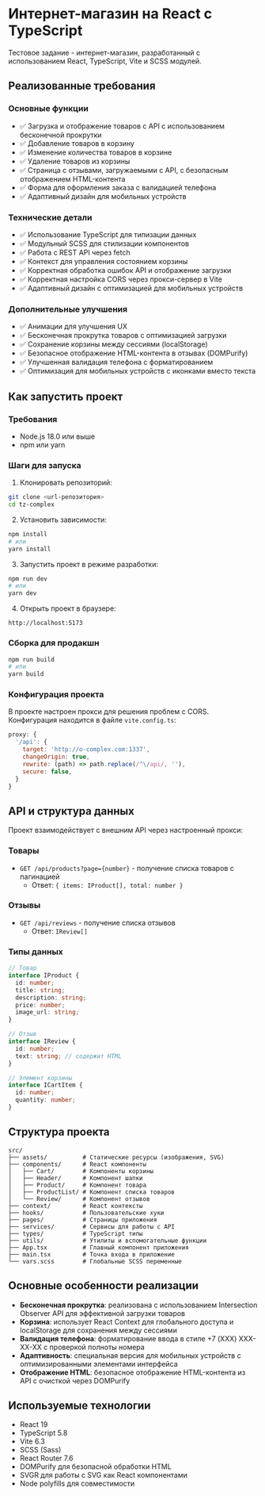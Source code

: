 # Интернет-магазин на React с TypeScript

Тестовое задание - интернет-магазин, разработанный с использованием React, TypeScript, Vite и SCSS модулей.

## Реализованные требования

### Основные функции
- ✅ Загрузка и отображение товаров с API с использованием бесконечной прокрутки
- ✅ Добавление товаров в корзину
- ✅ Изменение количества товаров в корзине
- ✅ Удаление товаров из корзины
- ✅ Страница с отзывами, загружаемыми с API, с безопасным отображением HTML-контента
- ✅ Форма для оформления заказа с валидацией телефона
- ✅ Адаптивный дизайн для мобильных устройств

### Технические детали
- ✅ Использование TypeScript для типизации данных
- ✅ Модульный SCSS для стилизации компонентов
- ✅ Работа с REST API через fetch
- ✅ Контекст для управления состоянием корзины
- ✅ Корректная обработка ошибок API и отображение загрузки
- ✅ Корректная настройка CORS через прокси-сервер в Vite
- ✅ Адаптивный дизайн с оптимизацией для мобильных устройств

### Дополнительные улучшения
- ✅ Анимации для улучшения UX
- ✅ Бесконечная прокрутка товаров с оптимизацией загрузки
- ✅ Сохранение корзины между сессиями (localStorage)
- ✅ Безопасное отображение HTML-контента в отзывах (DOMPurify)
- ✅ Улучшенная валидация телефона с форматированием
- ✅ Оптимизация для мобильных устройств с иконками вместо текста

## Как запустить проект

### Требования
- Node.js 18.0 или выше
- npm или yarn

### Шаги для запуска

1. Клонировать репозиторий:
```bash
git clone <url-репозитория>
cd tz-complex
```

2. Установить зависимости:
```bash
npm install
# или
yarn install
```

3. Запустить проект в режиме разработки:
```bash
npm run dev
# или
yarn dev
```

4. Открыть проект в браузере:
```
http://localhost:5173
```

### Сборка для продакшн
```bash
npm run build
# или
yarn build
```

### Конфигурация проекта

В проекте настроен прокси для решения проблем с CORS. Конфигурация находится в файле `vite.config.ts`:

```js
proxy: {
  '/api': {
    target: 'http://o-complex.com:1337',
    changeOrigin: true,
    rewrite: (path) => path.replace(/^\/api/, ''),
    secure: false,
  }
}
```

## API и структура данных

Проект взаимодействует с внешним API через настроенный прокси:

### Товары
- `GET /api/products?page={number}` - получение списка товаров с пагинацией
  - Ответ: `{ items: IProduct[], total: number }`

### Отзывы
- `GET /api/reviews` - получение списка отзывов
  - Ответ: `IReview[]`

### Типы данных
```typescript
// Товар
interface IProduct {
  id: number;
  title: string;
  description: string;
  price: number;
  image_url: string;
}

// Отзыв
interface IReview {
  id: number;
  text: string; // содержит HTML
}

// Элемент корзины
interface ICartItem {
  id: number;
  quantity: number;
}
```

## Структура проекта

```
src/
├── assets/          # Статические ресурсы (изображения, SVG)
├── components/      # React компоненты
│   ├── Cart/        # Компоненты корзины
│   ├── Header/      # Компонент шапки
│   ├── Product/     # Компонент товара
│   ├── ProductList/ # Компонент списка товаров
│   └── Review/      # Компонент отзывов
├── context/         # React контексты
├── hooks/           # Пользовательские хуки
├── pages/           # Страницы приложения
├── services/        # Сервисы для работы с API
├── types/           # TypeScript типы
├── utils/           # Утилиты и вспомогательные функции
├── App.tsx          # Главный компонент приложения
├── main.tsx         # Точка входа в приложение
└── vars.scss        # Глобальные SCSS переменные
```

## Основные особенности реализации

- **Бесконечная прокрутка**: реализована с использованием Intersection Observer API для эффективной загрузки товаров
- **Корзина**: использует React Context для глобального доступа и localStorage для сохранения между сессиями
- **Валидация телефона**: форматирование ввода в стиле +7 (XXX) XXX-XX-XX с проверкой полноты номера
- **Адаптивность**: специальная версия для мобильных устройств с оптимизированными элементами интерфейса
- **Отображение HTML**: безопасное отображение HTML-контента из API с очисткой через DOMPurify

## Используемые технологии

- React 19
- TypeScript 5.8
- Vite 6.3
- SCSS (Sass)
- React Router 7.6
- DOMPurify для безопасной обработки HTML
- SVGR для работы с SVG как React компонентами
- Node polyfills для совместимости
